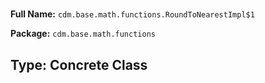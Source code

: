 # 

**Full Name:** `cdm.base.math.functions.RoundToNearestImpl$1`

**Package:** `cdm.base.math.functions`

## Type: Concrete Class

